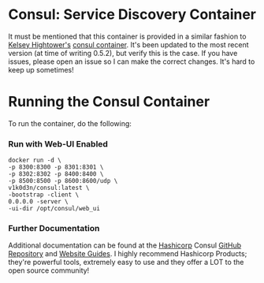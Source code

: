 # Consul: Service Discovery Container

It must be mentioned that this container is provided in a similar fashion to [Kelsey Hightower's](https://twitter.com/kelseyhightower) [consul container](https://github.com/kelseyhightower/docker-consul). It's been updated to the most recent version (at time of writing 0.5.2), but verify this is the case. If you have issues, please open an issue so I can make the correct changes. It's hard to keep up sometimes!

# Running the Consul Container

To run the container, do the following:

### Run with Web-UI Enabled
```
docker run -d \
-p 8300:8300 -p 8301:8301 \
-p 8302:8302 -p 8400:8400 \
-p 8500:8500 -p 8600:8600/udp \
v1k0d3n/consul:latest \
-bootstrap -client \
0.0.0.0 -server \
-ui-dir /opt/consul/web_ui
```

### Further Documentation
Additional documentation can be found at the [Hashicorp](https://hashicorp.com) Consul [GitHub Repository](https://github.com/hashicorp/consul) and [Website Guides](https://www.consul.io/docs/index.html). I highly recommend Hashicorp Products; they're powerful tools, extremely easy to use and they offer a LOT to the open source community!
